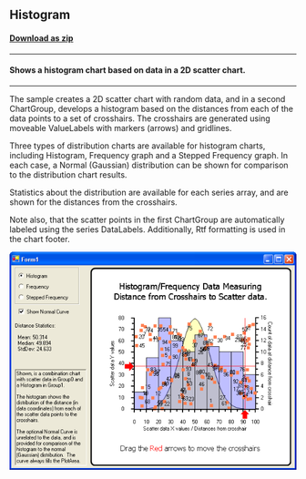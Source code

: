 ## Histogram
#### [Download as zip](https://grapecity.github.io/DownGit/#/home?url=https://github.com/GrapeCity/ComponentOne-WinForms-Samples/tree/master/NetFramework\Charts\VB\Histogram)
____
#### Shows a histogram chart based on data in a 2D scatter chart. 
____
The sample creates a 2D scatter chart with random data, and in a second ChartGroup, develops a histogram based on the distances from each of the data points to a set of crosshairs.
The crosshairs are generated using moveable ValueLabels with markers (arrows) and gridlines.

Three types of distribution charts are available for histogram charts, including Histogram, Frequency graph and a Stepped Frequency graph.
In each case, a Normal (Gaussian) distribution can be shown for comparison to the distribution chart results.

Statistics about the distribution are available for each series array, and are shown for the distances from the crosshairs.

Note also, that the scatter points in the first ChartGroup are automatically labeled using the series DataLabels.
Additionally, Rtf formatting is used in the chart footer.

![screenshot](screenshot.PNG)

